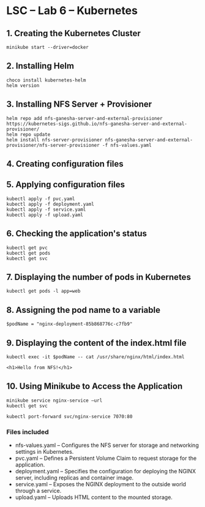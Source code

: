 # LSC – Lab 6 – Kubernetes 


## 1.	Creating the Kubernetes Cluster
```
minikube start --driver=docker
```

## 2.	Installing Helm 
```
choco install kubernetes-helm
helm version
```

## 3.	Installing NFS Server + Provisioner
```
helm repo add nfs-ganesha-server-and-external-provisioner https://kubernetes-sigs.github.io/nfs-ganesha-server-and-external-provisioner/
helm repo update
helm install nfs-server-provisioner nfs-ganesha-server-and-external-provisioner/nfs-server-provisioner -f nfs-values.yaml
```

## 4.	Creating configuration files
 
## 5.	Applying configuration files
```
kubectl apply -f pvc.yaml
kubectl apply -f deployment.yaml
kubectl apply -f service.yaml
kubectl apply -f upload.yaml
```
## 6.	Checking the application's status
```
kubectl get pvc
kubectl get pods 
kubectl get svc
```

## 7.	Displaying the number of pods in Kubernetes
```
kubectl get pods -l app=web
```

## 8.	Assigning the pod name to a variable
```
$podName = "nginx-deployment-85b868776c-c7fb9"
```

## 9.	Displaying the content of the index.html file
```
kubectl exec -it $podName -- cat /usr/share/nginx/html/index.html
```
```
<h1>Hello from NFS!</h1>
``` 

## 10.	Using Minikube to Access the Application
```
minikube service nginx-service –url
kubectl get svc
```
```
kubectl port-forward svc/nginx-service 7070:80
```

### Files included
- nfs-values.yaml – Configures the NFS server for storage and networking settings in Kubernetes.
- pvc.yaml – Defines a Persistent Volume Claim to request storage for the application.
- deployment.yaml – Specifies the configuration for deploying the NGINX server, including replicas and container image.
- service.yaml – Exposes the NGINX deployment to the outside world through a service.
- upload.yaml – Uploads HTML content to the mounted storage.
